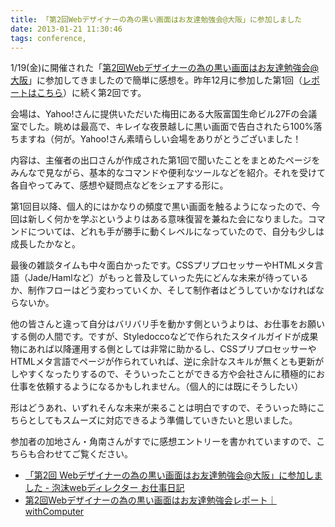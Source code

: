 ```yaml
---
title: 「第2回Webデザイナーの為の黒い画面はお友達勉強会@大阪」に参加しました
date: 2013-01-21 11:30:46
tags: conference, 
---
```

1/19(金)に開催された「<a href="http://www.zusaar.com/event/489012" target="_blank">第2回Webデザイナーの為の黒い画面はお友達勉強会@大阪</a>」に参加してきましたので簡単に感想を。昨年12月に参加した第1回（<a href="http://re-dzine.net/2012/12/kuroigamen/" target="_blank">レポートはこちら</a>）に続く第2回です。

<!--more-->

会場は、Yahoo!さんに提供いただいた梅田にある大阪富国生命ビル27Fの会議室でした。眺めは最高で、キレイな夜景越しに黒い画面で告白されたら100%落ちますね（何が。Yahoo!さん素晴らしい会場をありがとうございました！

内容は、主催者の出口さんが作成された第1回で聞いたことをまとめたページをみんなで見ながら、基本的なコマンドや便利なツールなどを紹介。それを受けて各自やってみて、感想や疑問点などをシェアする形に。

第1回目以降、個人的にはかなりの頻度で黒い画面を触るようになったので、今回は新しく何かを学ぶというよりはある意味復習を兼ねた会になりました。コマンドについては、どれも手が勝手に動くレベルになっていたので、自分も少しは成長したかなと。

最後の雑談タイムも中々面白かったです。CSSプリプロセッサーやHTMLメタ言語（Jade/Hamlなど）がもっと普及していった先にどんな未来が待っているか、制作フローはどう変わっていくか、そして制作者はどうしていかなければならないか。

他の皆さんと違って自分はバリバリ手を動かす側というよりは、お仕事をお願いする側の人間です。ですが、Styledoccoなどで作られたスタイルガイドが成果物にあれば以降運用する側としては非常に助かるし、CSSプリプロセッサーやHTMLメタ言語でページが作られていれば、逆に余計なスキルが無くとも更新がしやすくなったりするので、そういったことができる方や会社さんに積極的にお仕事を依頼するようになるかもしれません。（個人的には既にそうしたい）

形はどうあれ、いずれそんな未来が来ることは明白ですので、そういった時にこちらとしてもスムーズに対応できるよう準備していきたいと思いました。

参加者の加地さん・角南さんがすでに感想エントリーを書かれていますので、こちらも合わせてご覧ください。

<ul>
<li><a href="http://www.spongedesign.jp/diary/?p=838" target="_blank">「第2回 Webデザイナーの為の黒い画面はお友達勉強会@大阪」に参加しました - 泡沫webディレクター お仕事日記</a></li>
<li><a href="http://withcomputer.jp/kuroigamen1301.html" target="_blank">第2回Webデザイナーの為の黒い画面はお友達勉強会レポート｜withComputer</a></li>
</ul>